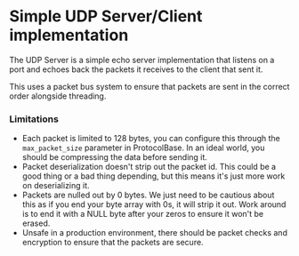 # Simple UDP Server/Client implementation

The UDP Server is a simple echo server implementation that listens on a port and echoes back the packets it receives to the client that sent it.

This uses a packet bus system to ensure that packets are sent in the correct order alongside threading.

### Limitations

- Each packet is limited to 128 bytes, you can configure this through the `max_packet_size` parameter in ProtocolBase.
In an ideal world, you should be compressing the data before sending it.
- Packet deserialization doesn't strip out the packet id. This could be a good thing or a bad thing depending, but this means it's just more work on deserializing it.
- Packets are nulled out by 0 bytes. We just need to be cautious about this as if you end your byte array with 0s, it will strip it out. Work around is to end it with a NULL byte after your zeros to ensure it won't be erased.
- Unsafe in a production environment, there should be packet checks and encryption to ensure that the packets are secure.
